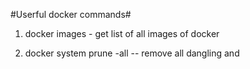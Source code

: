 #Userful docker commands#

1. docker images - get list of all images of docker

2. docker system prune -all -- remove all dangling and


